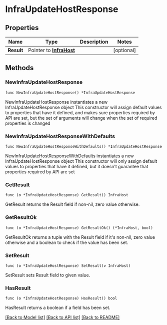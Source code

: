 # InfraUpdateHostResponse

## Properties

Name | Type | Description | Notes
------------ | ------------- | ------------- | -------------
**Result** | Pointer to [**InfraHost**](InfraHost.md) |  | [optional] 

## Methods

### NewInfraUpdateHostResponse

`func NewInfraUpdateHostResponse() *InfraUpdateHostResponse`

NewInfraUpdateHostResponse instantiates a new InfraUpdateHostResponse object
This constructor will assign default values to properties that have it defined,
and makes sure properties required by API are set, but the set of arguments
will change when the set of required properties is changed

### NewInfraUpdateHostResponseWithDefaults

`func NewInfraUpdateHostResponseWithDefaults() *InfraUpdateHostResponse`

NewInfraUpdateHostResponseWithDefaults instantiates a new InfraUpdateHostResponse object
This constructor will only assign default values to properties that have it defined,
but it doesn't guarantee that properties required by API are set

### GetResult

`func (o *InfraUpdateHostResponse) GetResult() InfraHost`

GetResult returns the Result field if non-nil, zero value otherwise.

### GetResultOk

`func (o *InfraUpdateHostResponse) GetResultOk() (*InfraHost, bool)`

GetResultOk returns a tuple with the Result field if it's non-nil, zero value otherwise
and a boolean to check if the value has been set.

### SetResult

`func (o *InfraUpdateHostResponse) SetResult(v InfraHost)`

SetResult sets Result field to given value.

### HasResult

`func (o *InfraUpdateHostResponse) HasResult() bool`

HasResult returns a boolean if a field has been set.


[[Back to Model list]](../README.md#documentation-for-models) [[Back to API list]](../README.md#documentation-for-api-endpoints) [[Back to README]](../README.md)


